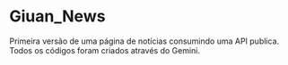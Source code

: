 # Giuan_News
Primeira versão de uma página de notícias consumindo uma API publica. Todos os códigos foram criados através do Gemini.
